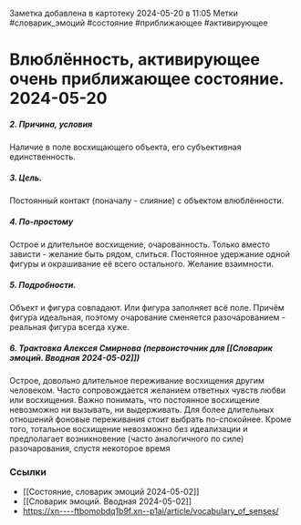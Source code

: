 Заметка добавлена в картотеку 2024-05-20 в 11:05
Метки #словарик_эмоций #состояние #приближающее #активирующее

#  Влюблённость, активирующее очень приближающее состояние. 2024-05-20

##### 2. Причина, условия
Наличие в поле восхищающего объекта, его субъективная единственность.
##### 3. Цель.
Постоянный контакт (поначалу - слияние) с объектом влюблённости.
##### 4. По-простому
Острое и длительное восхищение, очарованность. Только вместо зависти - желание быть рядом, слиться. Постоянное удержание одной фигуры и окрашивание её всего остального. Желание взаимности.
##### 5. Подробности.
Объект и фигура совпадают. Или фигура заполняет всё поле. Причём фигура идеальная, поэтому очарование сменяется разочарованием - реальная фигура всегда хуже.
##### 6. Трактовка Алексея Смирнова (первоисточник для [[Словарик эмоций. Вводная 2024-05-02]])
Острое, довольно длительное переживание восхищения другим человеком. Часто сопровождается желанием ответных чувств любви или восхищения. Важно понимать, что постоянное восхищение невозможно ни вызывать, ни выдерживать. Для более длительных отношений фоновые переживания стоит выбрать по-спокойнее. Кроме того, тотальное восхищение невозможно без идеализации и предполагает возникновение (часто аналогичного по силе) разочарования, спустя некоторое время


### Ссылки
- [[Состояние, словарик эмоций 2024-05-02]]
- [[Словарик эмоций. Вводная 2024-05-02]]
- https://xn----ftbomobdq1b9f.xn--p1ai/article/vocabulary_of_senses/




